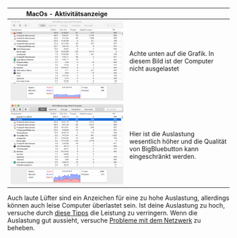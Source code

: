 | MacOs - Aktivitätsanzeige             |                                                              |
| ------------------------------------- | :----------------------------------------------------------- |
| ![](/pics/mac_good.png)| Achte unten auf die Grafik. In diesem Bild ist der Computer  nicht ausgelastet |
|  ![](/pics/mac_bad.png)| Hier ist die Auslastung wesentlich höher und die Qualität von BigBluebutton kann eingeschränkt werden. |

Auch laute Lüfter sind ein Anzeichen für eine zu hohe Auslastung, allerdings können auch leise Computer überlastet sein. 
Ist deine Auslastung zu hoch, versuche durch [diese Tipps](auslastung.md) die Leistung zu verringern. Wenn die Auslastung gut aussieht, versuche [Probleme mit dem Netzwerk](netzwerk.md) zu beheben. 
